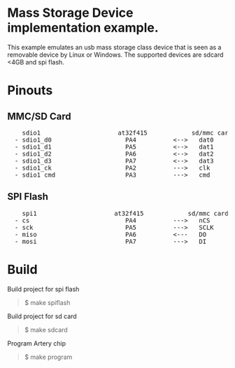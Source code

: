 # Mass Storage Device implementation example.

This example emulates an usb mass storage class device that 
is seen  as a removable device by Linux or Windows.
The supported devices are sdcard <4GB and spi flash.

# Pinouts

## MMC/SD Card
<pre>
    sdio1                     at32f415            sd/mmc card
  - sdio1_d0                    PA4          <-->   dat0
  - sdio1_d1                    PA5          <-->   dat1
  - sdio1_d2                    PA6          <-->   dat2
  - sdio1_d3                    PA7          <-->   dat3
  - sdio1_ck                    PA2          --->   clk
  - sdio1_cmd                   PA3          --->   cmd
</pre>

## SPI Flash
<pre>
    spi1                     at32f415            sd/mmc card
  - cs                          PA4          --->   nCS
  - sck                         PA5          --->   SCLK
  - miso                        PA6          <---   DO
  - mosi                        PA7          --->   DI
</pre>

# Build

Build project for spi flash

>$ make spiflash  

Build project for sd card

>$ make sdcard

Program Artery chip

>$ make program
